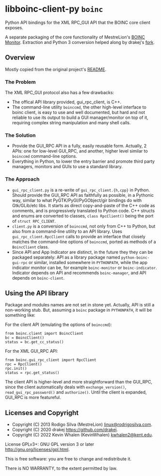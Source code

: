 # libboinc-client-py `boinc`

Python API bindings for the XML RPC_GUI API that the BOINC core client exposes.

A separate packaging of the core functionality of MestreLion's [BOINC Monitor](https://github.com/MestreLion/boinc-indicator/). Extraction and Python 3 conversion helped along by drakej's [fork](https://github.com/drakej/boinc-indicator/).


## Overview

Mostly copied from the original project's [README](https://github.com/MestreLion/boinc-indicator/blob/master/README.md).


### The Problem

The XML RPC_GUI protocol also has a few drawbacks:

- The offical API library provided, gui_rpc_client, is C++.
- The command-line utility `boinccmd`, the other high-level interface to boinc client, is easy to use and well documented, but hard and not reliable to use its output to build a GUI manager/monitor on top of it, requiring complex string manipulation and many shell calls.


### The Solution

- Provide the GUI_RPC API in a fully, easily reusable form. Actually, 2 APIs: one for low-level GUI_RPC, and another, higher level similar to `boinccmd` command-line options.
- Everything in Python, to lower the entry barrier and promote third party managers, monitors and GUIs to use a standard library.


### The Approach

- `gui_rpc_client.py` is a re-write of `gui_rpc_client.{h,cpp}` in Python. Should provide the GUI_RPC API as faithfully as possible, in a Pythonic way, similar to what PyGTK/PyGI/PyGObject/gir bindings do with Gtk/GLib/etc libs. It starts as direct copy-and-paste of the C++ code as comments, and is progressively translated to Python code. C++ structs and enums are converted to classes, `class RpcClient()` being the port of `struct RPC_CLIENT`.
- `client.py` is a conversion of `boinccmd`, not only from C++ to Python, but also from a command-line utility to an API library. Uses `gui_rpc_client.RpcClient` calls to provide an interface that closely matches the command-line options of `boinccmd`, ported as methods of a `BoincClient` class.
- Since API and App Indicator are distinct, in the future they they can be packaged separately: API as a library package named `python-boinc-gui-rpc` or similar, installed somewhere in `PYTHONPATH`, while the app indicator monitor can be, for example `boinc-monitor` or `boinc-indicator`. Indicator depends on API and recommends `boinc-manager`, and API depends on `boinc-client`.


## Using the API library

Package and modules names are not set in stone yet. Actually, API is still a non-working stub. But, assuming a `boinc` package in `PYTHONPATH`, it will be something like:

For the client API (emulating the options of `boinccmd`):

	from boinc.client import BoincClient
	bc = BoincClient()
	status = bc.get_cc_status()

For the XML GUI_RPC API:

	from boinc.gui_rpc_client import RpcClient
	rpc = RpcClient()
	rpc.init()
	status = rpc.get_status()

The client API is higher-level and more straightforward than the GUI_RPC, since the client automatically deals with `exchange_version()`, `read_gui_rpc_password()` and `authorize()`. Until the client is expanded, GUI_RPC is more featureful.


## Licenses and Copyright

* Copyright (C) 2013 Rodigo Silva (MestreLion) <linux@rodrigosilva.com>.
* Copyright (C) 2020 drakej <https://github.com/drakej>.
* Copyright (C) 2022 Kevin Whalen (KevinWhalen) <kwhalen2@kent.edu>.

License GPLv3+: GNU GPL version 3 or later <http://gnu.org/licenses/gpl.html>.

This is free software: you are free to change and redistribute it.

There is NO WARRANTY, to the extent permitted by law.
